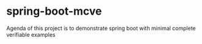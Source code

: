 # spring-boot-mcve
Agenda of this project is to demonstrate spring boot with minimal complete verifiable examples
